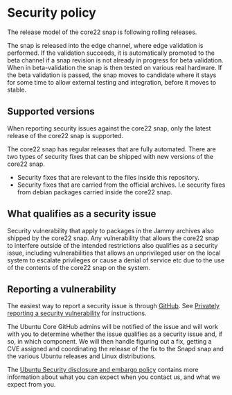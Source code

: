 # Security policy

The release model of the core22 snap is following rolling releases. 

The snap is released into the edge channel, where edge validation is performed. If the validation 
succeeds, it is automatically promoted to the beta channel if a snap revision is not already in progress 
for beta validation. When in beta-validation the snap is then tested on various real hardware. If the beta
validation is passed, the snap moves to candidate where it stays for some time to allow external testing
and integration, before it moves to stable.

## Supported versions
<!-- Include start supported versions -->
When reporting security issues against the core22 snap, only the latest 
release of the core22 snap is supported.

The core22 snap has regular releases that are fully automated. There are two 
types of security fixes that can be shipped with new versions of the core22 snap.

- Security fixes that are relevant to the files inside this repository.
- Security fixes that are carried from the official archives. I.e security fixes 
from debian packages carried inside the core22 snap.

<!-- Include end supported versions -->

## What qualifies as a security issue

Security vulnerability that apply to packages in the Jammy archives also shipped by the
core22 snap. Any vulnerability that allows the core22 snap to interfere outside 
of the intended restrictions also qualifies as a security issue, including vulnerabilities that
allows an unprivileged user on the local system to escalate privileges or cause a 
denial of service etc due to the use of the contents of the core22 snap on the system.

## Reporting a vulnerability

The easiest way to report a security issue is through
[GitHub](https://github.com/canonical/core-base/security/advisories/new). See
[Privately reporting a security
vulnerability](https://docs.github.com/en/code-security/security-advisories/guidance-on-reporting-and-writing/privately-reporting-a-security-vulnerability)
for instructions.

The Ubuntu Core GitHub admins will be notified of the issue and will work with you
to determine whether the issue qualifies as a security issue and, if so, in
which component. We will then handle figuring out a fix, getting a CVE
assigned and coordinating the release of the fix to the Snapd snap and the
various Ubuntu releases and Linux distributions.

The [Ubuntu Security disclosure and embargo
policy](https://ubuntu.com/security/disclosure-policy) contains more
information about what you can expect when you contact us, and what we
expect from you.
